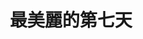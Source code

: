 ---
title:          最美麗的第七天
slug:           tsd

names:
  chinese:      The Seventh Day
  previous:
genre:          時裝
episodes:       20
broadcast:
  start:        2008-02-17
  end:          2012-03-14
producer:       Amy Wong
starring:       鄭嘉穎、周麗淇、黃宗澤、唐詩詠
synopsis:       游志穎（鄭嘉穎）和許懷仁（黃宗澤）同樣生於八月的第七天，但是他們一個是不輕易承擔愛情的人，另一個眼中只有金錢，視談戀愛為扶搖直上的途徑。 八月七日那一天，穎和仁分別在一個離島屋苑上遇上了生命中的那個她；穎在離島當救生員，偶然認識在寵物店工作的凌加恩（周麗淇），被她樂天積極的個性深深吸引……另一方面，在咖啡店工作的仁誤以為愛情漫畫作家王芷君（唐詩詠）家境富裕，向她展開追求，自命精於計算的他懵然跌入了她的愛情陷阱……
role:           客串

characters:
  -
    fullname:       阮靜（Miko）
    appearance:     11-15
---